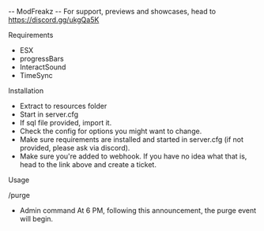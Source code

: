 -- ModFreakz
-- For support, previews and showcases, head to https://discord.gg/ukgQa5K

Requirements
- ESX
- progressBars
- InteractSound
- TimeSync

Installation
- Extract to resources folder
- Start in server.cfg
- If sql file provided, import it.
- Check the config for options you might want to change.
- Make sure requirements are installed and started in server.cfg (if not provided, please ask via discord).
- Make sure you're added to webhook. If you have no idea what that is, head to the link above and create a ticket.

Usage

/purge
- Admin command
At 6 PM, following this announcement, the purge event will begin.
